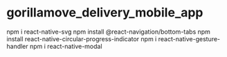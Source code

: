 # gorillamove_delivery_mobile_app


npm i react-native-svg
npm install @react-navigation/bottom-tabs
npm install react-native-circular-progress-indicator
npm i react-native-gesture-handler
npm i react-native-modal